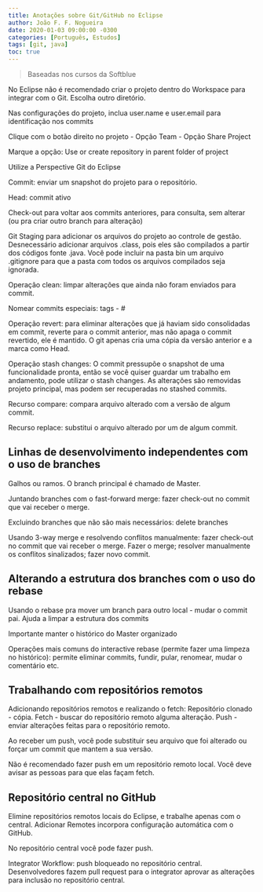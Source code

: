 ```yaml
---
title: Anotações sobre Git/GitHub no Eclipse
author: João F. F. Nogueira
date: 2020-01-03 09:00:00 -0300
categories: [Português, Estudos]
tags: [git, java]
toc: true
---
```


> Baseadas nos cursos da Softblue

No Eclipse não é recomendado criar o projeto dentro do Workspace para integrar com o Git. Escolha outro diretório.

Nas configurações do projeto, inclua user.name e user.email para identificação nos commits

Clique com o botão direito no projeto - Opção Team - Opção Share Project

Marque a opção: Use or create repository in parent folder of project

Utilize a Perspective Git do Eclipse

Commit: enviar um snapshot do projeto para o repositório.

Head: commit ativo

Check-out para voltar aos commits anteriores, para consulta, sem alterar (ou pra criar outro branch para alteração)

Git Staging para adicionar os arquivos do projeto ao controle de gestão. Desnecessário adicionar arquivos .class, pois eles são compilados a partir dos códigos fonte .java. Você pode incluir na pasta bin um arquivo .gitignore para que a pasta com todos os arquivos compilados seja ignorada.

Operação clean: limpar alterações que ainda não foram enviados para commit.

Nomear commits especiais: tags - #

Operação revert: para eliminar alterações que já haviam sido consolidadas em commit, reverte para o commit anterior, mas não apaga o commit revertido, ele é mantido. O git apenas cria uma cópia da versão anterior e a marca como Head.

Operação stash changes: O commit pressupõe o snapshot de uma funcionalidade pronta, então se você quiser guardar um trabalho em andamento, pode utilizar o stash changes. As alterações são removidas projeto principal, mas podem ser recuperadas no stashed commits.

Recurso compare: compara arquivo alterado com a versão de algum commit.

Recurso replace: substitui o arquivo alterado por um de algum commit.

## Linhas de desenvolvimento independentes com o uso de branches

Galhos ou ramos. O branch principal é chamado de Master.

Juntando branches com o fast-forward merge: fazer check-out no commit que vai receber o merge.

Excluindo branches que não são mais necessários: delete branches

Usando 3-way merge e resolvendo conflitos manualmente: fazer check-out no commit que vai receber o merge. Fazer o merge; resolver manualmente os conflitos sinalizados; fazer novo commit.

## Alterando a estrutura dos branches com o uso do rebase

Usando o rebase pra mover um branch para outro local - mudar o commit pai. Ajuda a limpar a estrutura dos commits

Importante manter o histórico do Master organizado

Operações mais comuns do interactive rebase (permite fazer uma limpeza no histórico): permite eliminar commits, fundir, pular, renomear, mudar o comentário etc.

## Trabalhando com repositórios remotos

Adicionando repositórios remotos e realizando o fetch: Repositório clonado - cópia. Fetch - buscar do repositório remoto alguma alteração. Push - enviar alterações feitas para o repositório remoto.

Ao receber um push, você pode substituir seu arquivo que foi alterado ou forçar um commit que mantem a sua versão.

Não é recomendado fazer push em um repositório remoto local. Você deve avisar as pessoas para que elas façam fetch.

## Repositório central no GitHub

Elimine repositórios remotos locais do Eclipse, e trabalhe apenas com o central. Adicionar Remotes incorpora configuração automática com o GitHub.

No repositório central você pode fazer push.

Integrator Workflow: push bloqueado no repositório central. Desenvolvedores fazem pull request para o integrator aprovar as alterações para inclusão no repositório central.